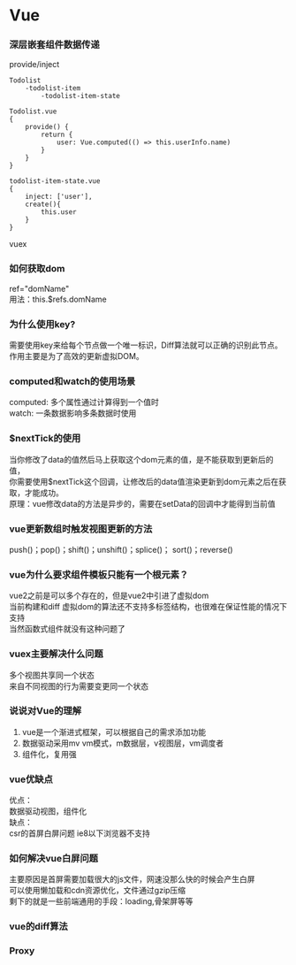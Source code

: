 # Vue

### 深层嵌套组件数据传递
provide/inject
```
Todolist
    -todolist-item
        -todolist-item-state

Todolist.vue
{
    provide() {
        return {
            user: Vue.computed(() => this.userInfo.name)
        }
    }
}

todolist-item-state.vue
{
    inject: ['user'],
    create(){
        this.user
    }
}
```
vuex

### 如何获取dom
ref="domName"  
用法：this.$refs.domName  

  
### 为什么使用key?
需要使用key来给每个节点做一个唯一标识，Diff算法就可以正确的识别此节点。  
作用主要是为了高效的更新虚拟DOM。  

### computed和watch的使用场景
computed: 多个属性通过计算得到一个值时   
watch: 一条数据影响多条数据时使用

### $nextTick的使用
当你修改了data的值然后马上获取这个dom元素的值，是不能获取到更新后的值，  
你需要使用$nextTick这个回调，让修改后的data值渲染更新到dom元素之后在获取，才能成功。  
原理：vue修改data的方法是异步的，需要在setData的回调中才能得到当前值  

### vue更新数组时触发视图更新的方法
push()；pop()；shift()；unshift()；splice()； sort()；reverse()

### vue为什么要求组件模板只能有一个根元素？
vue2之前是可以多个存在的，但是vue2中引进了虚拟dom  
当前构建和diff 虚拟dom的算法还不支持多标签结构，也很难在保证性能的情况下支持  
当然函数式组件就没有这种问题了

### vuex主要解决什么问题
多个视图共享同一个状态  
来自不同视图的行为需要变更同一个状态

### 说说对Vue的理解
1. vue是一个渐进式框架，可以根据自己的需求添加功能  
2. 数据驱动采用mv vm模式，m数据层，v视图层，vm调度者  
3. 组件化，复用强

### vue优缺点
优点：  
数据驱动视图，组件化  
缺点：  
csr的首屏白屏问题
ie8以下浏览器不支持

### 如何解决vue白屏问题
主要原因是首屏需要加载很大的js文件，网速没那么快的时候会产生白屏  
可以使用懒加载和cdn资源优化，文件通过gzip压缩  
剩下的就是一些前端通用的手段：loading,骨架屏等等

### vue的diff算法


### Proxy